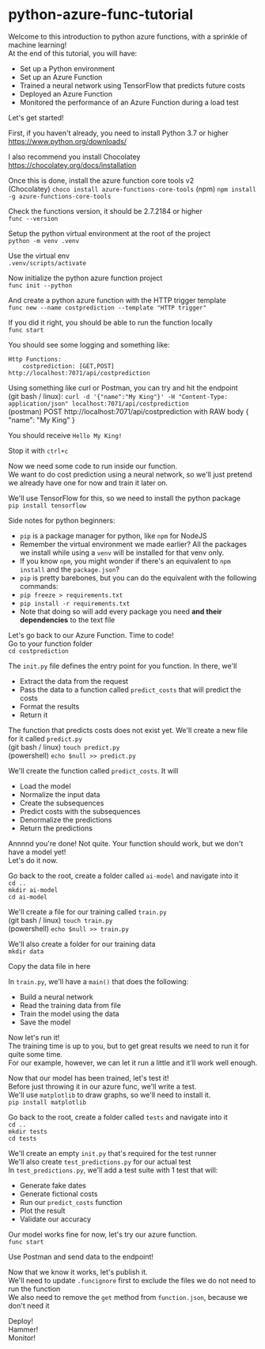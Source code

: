 # python-azure-func-tutorial  
Welcome to this introduction to python azure functions, with a sprinkle of machine learning!  
At the end of this tutorial, you will have:
- Set up a Python environment
- Set up an Azure Function
- Trained a neural network using TensorFlow that predicts future costs
- Deployed an Azure Function
- Monitored the performance of an Azure Function during a load test

Let's get started!  

First, if you haven't already, you need to install Python 3.7 or higher  
https://www.python.org/downloads/

I also recommend you install Chocolatey  
https://chocolatey.org/docs/installation

Once this is done, install the azure function core tools v2  
(Chocolatey) ``choco install azure-functions-core-tools``
(npm) ``npm install -g azure-functions-core-tools``

Check the functions version, it should be 2.7.2184 or higher  
``func --version``  

Setup the python virtual environment at the root of the project  
``python -m venv .venv``

Use the virtual env  
``.venv/scripts/activate``

Now initialize the python azure function project  
``func init --python``

And create a python azure function with the HTTP trigger template  
``func new --name costprediction --template "HTTP trigger"``

If you did it right, you should be able to run the function locally  
``func start``  

You should see some logging and something like:  
```
Http Functions:  
    costprediction: [GET,POST] http://localhost:7071/api/costprediction  
```

Using something like curl or Postman, you can try and hit the endpoint  
(git bash / linux): ``curl -d '{"name":"My King"}' -H "Content-Type: application/json" localhost:7071/api/costprediction``  
(postman) POST http://localhost:7071/api/costprediction with RAW body { "name": "My King" }  

You should receive ``Hello My King!``  

Stop it with ``ctrl+c``  

Now we need some code to run inside our function.  
We want to do cost prediction using a neural network, so we'll just pretend we already have one for now and train it later on.  

We'll use TensorFlow for this, so we need to install the python package  
``pip install tensorflow``  

Side notes for python beginners:  
- ``pip`` is a package manager for python, like ``npm`` for NodeJS  
- Remember the virtual environment we made earlier? All the packages we install while using a ``venv`` will be installed for that venv only.  
- If you know ``npm``, you might wonder if there's an equivalent to ``npm install`` and the ``package.json``?  
- ``pip`` is pretty barebones, but you can do the equivalent with the following commands:
- ``pip freeze > requirements.txt``  
- ``pip install -r requirements.txt``  
- Note that doing so will add every package you need **and their dependencies** to the text file  

Let's go back to our Azure Function. Time to code!  
Go to your function folder  
``cd costprediction``

The ``init.py`` file defines the entry point for you function. In there, we'll  
- Extract the data from the request
- Pass the data to a function called ``predict_costs`` that will predict the costs
- Format the results
- Return it
  
The function that predicts costs does not exist yet. We'll create a new file for it called ``predict.py``  
(git bash / linux) ``touch predict.py``  
(powershell) ``echo $null >> predict.py``  

We'll create the function called ``predict_costs``. It will  
- Load the model
- Normalize the input data
- Create the subsequences
- Predict costs with the subsequences
- Denormalize the predictions
- Return the predictions

Annnnd you're done! Not quite. Your function should work, but we don't have a model yet!  
Let's do it now.  

Go back to the root, create a folder called ``ai-model`` and navigate into it  
``cd ..``  
``mkdir ai-model``  
``cd ai-model``  

We'll create a file for our training called ``train.py``  
(git bash / linux) ``touch train.py``  
(powershell) ``echo $null >> train.py``  

We'll also create a folder for our training data  
``mkdir data``  

Copy the data file in here  

In ``train.py``, we'll have a ``main()`` that does the following:
- Build a neural network
- Read the training data from file
- Train the model using the data
- Save the model

Now let's run it!  
The training time is up to you, but to get great results we need to run it for quite some time.  
For our example, however, we can let it run a little and it'll work well enough.  

Now that our model has been trained, let's test it!  
Before just throwing it in our azure func, we'll write a test.  
We'll use ``matplotlib`` to draw graphs, so we'll need to install it.  
``pip install matplotlib``  

Go back to the root, create a folder called ``tests`` and navigate into it  
``cd ..``  
``mkdir tests``  
``cd tests``  

We'll create an empty ``init.py`` that's required for the test runner  
We'll also create ``test_predictions.py`` for our actual test  
In ``test_predictions.py``, we'll add a test suite with 1 test that will:
- Generate fake dates
- Generate fictional costs
- Run our ``predict_costs`` function
- Plot the result
- Validate our accuracy

Our model works fine for now, let's try our azure function.  
``func start``

Use Postman and send data to the endpoint!  

Now that we know it works, let's publish it.  
We'll need to update ``.funcignore`` first to exclude the files we do not need to run the function  
We also need to remove the ``get`` method from ``function.json``, because we don't need it  

Deploy!  
Hammer!  
Monitor!  